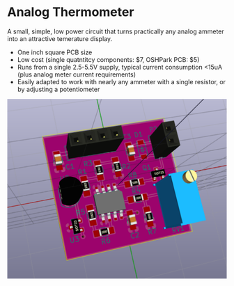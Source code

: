 Analog Thermometer
===================

A small, simple, low power circuit that turns practically any analog ammeter into an attractive temerature display.

  * One inch square PCB size
  * Low cost (single quatntitcy components: $7, OSHPark PCB: $5)
  * Runs from a single 2.5-5.5V supply, typical current consumption <15uA (plus analog meter current requirements)
  * Easily adapted to work with nearly any ammeter with a single resistor, or by adjusting a potentiometer

![3D PCB Rendering](./images/3D_view.png)
